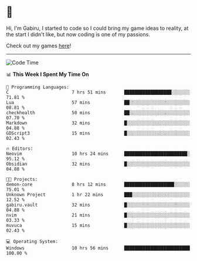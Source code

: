 # 🐀

Hi, I'm Gabiru, I started to code so I could bring my game ideas to reality, at the start I didn't like, but now coding is one of my passions.

Check out my games [here](https://gabiru.art/projetos/)!

---

<!--START_SECTION:waka-->
![Code Time](http://img.shields.io/badge/Code%20Time-444%20hrs%2057%20mins-blue)

📊 **This Week I Spent My Time On** 

```text
💬 Programming Languages: 
C                        7 hrs 51 mins       ██████████████████░░░░░░░   71.81 % 
Lua                      57 mins             ██░░░░░░░░░░░░░░░░░░░░░░░   08.81 % 
checkhealth              50 mins             ██░░░░░░░░░░░░░░░░░░░░░░░   07.70 % 
Markdown                 32 mins             █░░░░░░░░░░░░░░░░░░░░░░░░   04.88 % 
GDScript3                15 mins             █░░░░░░░░░░░░░░░░░░░░░░░░   02.43 % 

🔥 Editors: 
Neovim                   10 hrs 24 mins      ████████████████████████░   95.12 % 
Obsidian                 32 mins             █░░░░░░░░░░░░░░░░░░░░░░░░   04.88 % 

🐱‍💻 Projects: 
demon-core               8 hrs 12 mins       ███████████████████░░░░░░   75.01 % 
Unknown Project          1 hr 22 mins        ███░░░░░░░░░░░░░░░░░░░░░░   12.52 % 
gabiru.vault             32 mins             █░░░░░░░░░░░░░░░░░░░░░░░░   04.88 % 
nvim                     21 mins             █░░░░░░░░░░░░░░░░░░░░░░░░   03.33 % 
muvuca                   15 mins             █░░░░░░░░░░░░░░░░░░░░░░░░   02.43 % 

💻 Operating System: 
Windows                  10 hrs 56 mins      █████████████████████████   100.00 % 
```


<!--END_SECTION:waka-->

